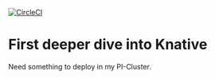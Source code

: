 [![CircleCI](https://dl.circleci.com/status-badge/img/circleci/GeC5s3yGf7dTRXCLxMTXR2/Ub4BhweE667NH7zZLNa2Eh/tree/main.svg?style=shield&circle-token=6cbab15b6450e7e469808bed200a7ef127f8dc50)](https://dl.circleci.com/status-badge/redirect/circleci/GeC5s3yGf7dTRXCLxMTXR2/Ub4BhweE667NH7zZLNa2Eh/tree/main)

# First deeper dive into Knative

Need something to deploy in my PI-Cluster.